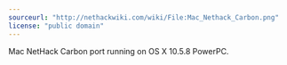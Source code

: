```yaml
---
sourceurl: "http://nethackwiki.com/wiki/File:Mac_Nethack_Carbon.png"
license: "public domain"
---
```

Mac NetHack Carbon port running on OS X 10.5.8 PowerPC.
